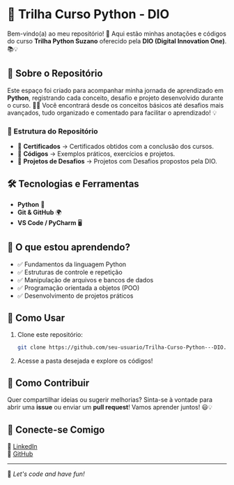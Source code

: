 # 🐍 Trilha Curso Python - DIO

Bem-vindo(a) ao meu repositório! 🚀 Aqui estão minhas anotações e códigos do curso **Trilha Python Suzano** oferecido pela **DIO (Digital Innovation One)**. 📚💡

## 📌 Sobre o Repositório
Este espaço foi criado para acompanhar minha jornada de aprendizado em **Python**, registrando cada conceito, desafio e projeto desenvolvido durante o curso. 📝✨ Você encontrará desde os conceitos básicos até desafios mais avançados, tudo organizado e comentado para facilitar o aprendizado! 💡

### 📂 Estrutura do Repositório
- 📁 **Certificados** → Certificados obtidos com a conclusão dos cursos.
- 📁 **Códigos** → Exemplos práticos, exercícios e projetos.
- 📁 **Projetos de Desafios** → Projetos com Desafios propostos pela DIO.

## 🛠️ Tecnologias e Ferramentas
- **Python** 🐍
- **Git & GitHub** 🌍
- **VS Code / PyCharm** 🖥️

## 🎯 O que estou aprendendo?
- ✅ Fundamentos da linguagem Python  
- ✅ Estruturas de controle e repetição  
- ✅ Manipulação de arquivos e bancos de dados  
- ✅ Programação orientada a objetos (POO)  
- ✅ Desenvolvimento de projetos práticos  

## 🚀 Como Usar
1. Clone este repositório:
   ```sh
   git clone https://github.com/seu-usuario/Trilha-Curso-Python---DIO.git
   ```
2. Acesse a pasta desejada e explore os códigos!

## 🤝 Como Contribuir
Quer compartilhar ideias ou sugerir melhorias? Sinta-se à vontade para abrir uma **issue** ou enviar um **pull request**! Vamos aprender juntos! 😃💡

## 📌 Conecte-se Comigo
🔗 [LinkedIn](https://www.linkedin.com/in/bianca-soares-a18302216/)  
🔗 [GitHub](https://github.com/ibellatrxx)  

---
🚀 _Let's code and have fun!_
